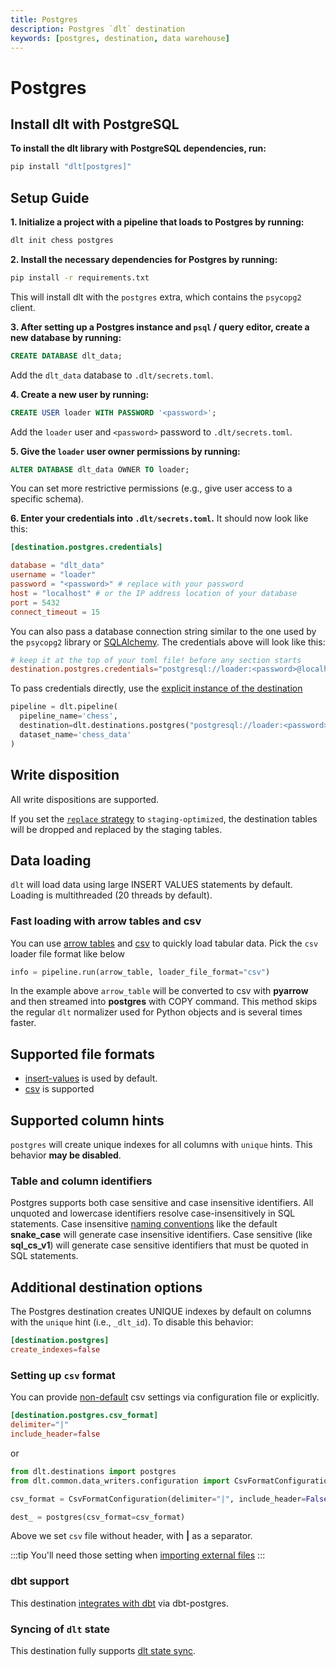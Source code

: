 ```yaml
---
title: Postgres
description: Postgres `dlt` destination
keywords: [postgres, destination, data warehouse]
---
```


# Postgres

## Install dlt with PostgreSQL
**To install the dlt library with PostgreSQL dependencies, run:**
```sh
pip install "dlt[postgres]"
```

## Setup Guide

**1. Initialize a project with a pipeline that loads to Postgres by running:**
```sh
dlt init chess postgres
```

**2. Install the necessary dependencies for Postgres by running:**
```sh
pip install -r requirements.txt
```
This will install dlt with the `postgres` extra, which contains the `psycopg2` client.

**3. After setting up a Postgres instance and `psql` / query editor, create a new database by running:**
```sql
CREATE DATABASE dlt_data;
```

Add the `dlt_data` database to `.dlt/secrets.toml`.

**4. Create a new user by running:**
```sql
CREATE USER loader WITH PASSWORD '<password>';
```

Add the `loader` user and `<password>` password to `.dlt/secrets.toml`.

**5. Give the `loader` user owner permissions by running:**
```sql
ALTER DATABASE dlt_data OWNER TO loader;
```

You can set more restrictive permissions (e.g., give user access to a specific schema).

**6. Enter your credentials into `.dlt/secrets.toml`.**
It should now look like this:
```toml
[destination.postgres.credentials]

database = "dlt_data"
username = "loader"
password = "<password>" # replace with your password
host = "localhost" # or the IP address location of your database
port = 5432
connect_timeout = 15
```

You can also pass a database connection string similar to the one used by the `psycopg2` library or [SQLAlchemy](https://docs.sqlalchemy.org/en/20/core/engines.html#postgresql). The credentials above will look like this:
```toml
# keep it at the top of your toml file! before any section starts
destination.postgres.credentials="postgresql://loader:<password>@localhost/dlt_data?connect_timeout=15"
```

To pass credentials directly, use the [explicit instance of the destination](../../general-usage/destination.md#pass-explicit-credentials)
```py
pipeline = dlt.pipeline(
  pipeline_name='chess',
  destination=dlt.destinations.postgres("postgresql://loader:<password>@localhost/dlt_data"),
  dataset_name='chess_data'
)
```

## Write disposition
All write dispositions are supported.

If you set the [`replace` strategy](../../general-usage/full-loading.md) to `staging-optimized`, the destination tables will be dropped and replaced by the staging tables.

## Data loading
`dlt` will load data using large INSERT VALUES statements by default. Loading is multithreaded (20 threads by default).

### Fast loading with arrow tables and csv
You can use [arrow tables](../verified-sources/arrow-pandas.md) and [csv](../file-formats/csv.md) to quickly load tabular data. Pick the `csv` loader file format
like below
```py
info = pipeline.run(arrow_table, loader_file_format="csv")
```
In the example above `arrow_table` will be converted to csv with **pyarrow** and then streamed into **postgres** with COPY command. This method skips the regular
`dlt` normalizer used for Python objects and is several times faster.

## Supported file formats
* [insert-values](../file-formats/insert-format.md) is used by default.
* [csv](../file-formats/csv.md) is supported

## Supported column hints
`postgres` will create unique indexes for all columns with `unique` hints. This behavior **may be disabled**.

### Table and column identifiers
Postgres supports both case sensitive and case insensitive identifiers. All unquoted and lowercase identifiers resolve case-insensitively in SQL statements. Case insensitive [naming conventions](../../general-usage/naming-convention.md#case-sensitive-and-insensitive-destinations) like the default **snake_case** will generate case insensitive identifiers. Case sensitive (like **sql_cs_v1**) will generate
case sensitive identifiers that must be quoted in SQL statements.

## Additional destination options
The Postgres destination creates UNIQUE indexes by default on columns with the `unique` hint (i.e., `_dlt_id`). To disable this behavior:
```toml
[destination.postgres]
create_indexes=false
```

### Setting up `csv` format
You can provide [non-default](../file-formats/csv.md#default-settings) csv settings via configuration file or explicitly.
```toml
[destination.postgres.csv_format]
delimiter="|"
include_header=false
```
or
```py
from dlt.destinations import postgres
from dlt.common.data_writers.configuration import CsvFormatConfiguration

csv_format = CsvFormatConfiguration(delimiter="|", include_header=False)

dest_ = postgres(csv_format=csv_format)
```
Above we set `csv` file without header, with **|** as a separator.

:::tip
You'll need those setting when [importing external files](../../general-usage/resource.md#import-external-files)
:::

### dbt support
This destination [integrates with dbt](../transformations/dbt/dbt.md) via dbt-postgres.

### Syncing of `dlt` state
This destination fully supports [dlt state sync](../../general-usage/state#syncing-state-with-destination).

<!--@@@DLT_TUBA postgres-->

